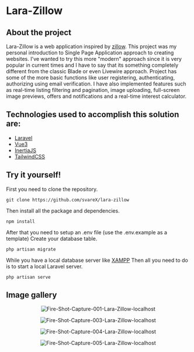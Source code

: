 ﻿# Lara-Zillow

## About the project 
Lara-Zillow is a web application inspired by [zillow](https://www.zillow.com/). This project was my personal introduction to Single Page Application approach to creating websites. I've wanted to try this more "modern" approach since it is very popular in current times and I have to say that its something completely different from the classic Blade or even Livewire approach. Project has some of the more basic functions like user registering, authenticating, authorizing using email verification. I have also implemented features such as real-time listing filtering and pagination, image uploading, full-screen image previews, offers and notifications and a real-time interest calculator.

## Technologies used to accomplish this solution are:

 - [Laravel](https://laravel.com/)
 - [Vue3](https://vuejs.org/)
 - [InertiaJS](https://inertiajs.com/)
 - [TailwindCSS](https://tailwindcss.com/)
 
## Try it yourself!
First you need to clone the repository.

    git clone https://github.com/svareX/lara-zillow

Then install all the package and dependencies.

    npm install

After that you need to setup an .env file (use the .env.example as a template)
Create your database table.

    php artisan migrate


While you have a local database server like [XAMPP](https://www.apachefriends.org/)
Then all you need to do is to start a local Laravel server.

    php artisan serve

## Image gallery

<p align="center">
<img src="https://i.ibb.co/55vs8H4/Fire-Shot-Capture-001-Lara-Zillow-localhost.png" alt="Fire-Shot-Capture-001-Lara-Zillow-localhost"/>
</p>


<p align="center">
<img src="https://i.ibb.co/3F6xTLN/Fire-Shot-Capture-003-Lara-Zillow-localhost.png" alt="Fire-Shot-Capture-003-Lara-Zillow-localhost"/>
</p>

<p align="center">
<img src="https://i.ibb.co/5Y6Ypb3/Fire-Shot-Capture-004-Lara-Zillow-localhost.png" alt="Fire-Shot-Capture-004-Lara-Zillow-localhost"/>
</p>

<p align="center">
<img src="https://i.ibb.co/kQyvrx6/Fire-Shot-Capture-005-Lara-Zillow-localhost.png" alt="Fire-Shot-Capture-005-Lara-Zillow-localhost"/>
</p>
